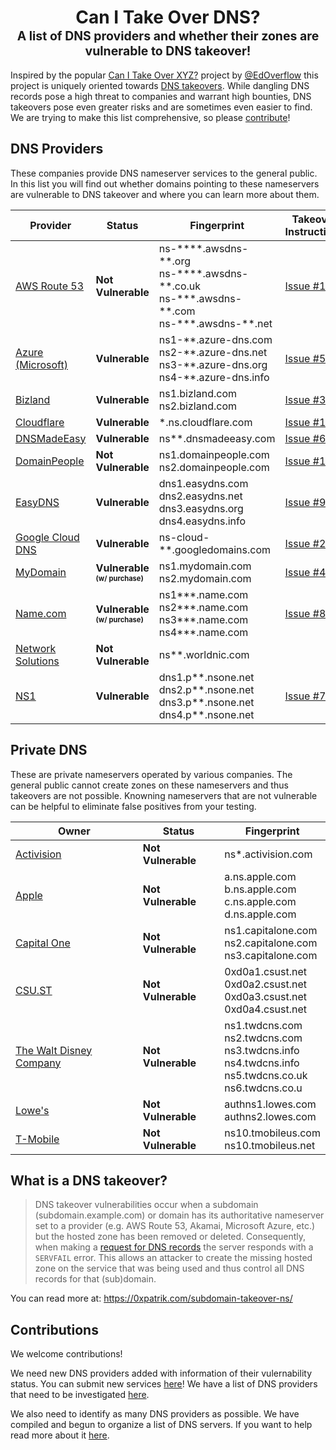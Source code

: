 <h1 align="center">Can I Take Over DNS?<br><sup><sub>A list of DNS providers and whether their zones are vulnerable to DNS takeover!</sub></sup></h1>

Inspired by the popular [Can I Take Over XYZ?](https://github.com/EdOverflow/can-i-take-over-xyz) project by [@EdOverflow](https://github.com/EdOverflow) this project is uniquely oriented towards [DNS takeovers](#what-is-a-dns-takeover). While dangling DNS records pose a high threat to companies and warrant high bounties, DNS takeovers pose even greater risks and are sometimes even easier to find. We are trying to make this list comprehensive, so please [contribute](#contributions)!

## DNS Providers

These companies provide DNS nameserver services to the general public. In this list you will find out whether domains pointing to these nameservers are vulnerable to DNS takeover and where you can learn more about them. 

Provider                                        | Status         | Fingerprint                                                             | Takeover Instructions                                                    
--------------------------------------------- | -------------- | -----------------------------------------------------------------------  | -------------------------------------------------------------------------------------------------------------------------------------------
<a href="https://aws.amazon.com/" target="_blank">AWS Route 53</a> | **Not Vulnerable** | ns-\*\*\*\*.awsdns-\*\*.org<br>ns-\*\*\*\*.awsdns-\*\*.co.uk<br>ns-\*\*\*.awsdns-\*\*.com<br>ns-\*\*\*.awsdns-\*\*.net | <a href="https://github.com/libertalialtd/can-i-take-over-dns/issues/1" target="_blank">Issue #1</a>
<a href="https://azure.microsoft.com/" target="_blank">Azure (Microsoft)</a> | **Vulnerable** | ns1-\*\*.azure-dns.com<br>ns2-\*\*.azure-dns.net<br>ns3-\*\*.azure-dns.org<br>ns4-\*\*.azure-dns.info | <a href="https://github.com/libertalialtd/can-i-take-over-dns/issues/5" target="_blank">Issue #5</a>
<a href="https://bizland.com/" target="_blank">Bizland</a> | **Vulnerable** | ns1.bizland.com<br>ns2.bizland.com | <a href="https://github.com/libertalialtd/can-i-take-over-dns/issues/3" target="_blank">Issue #3</a>
<a href="https://cloudflare.com/" target="_blank">Cloudflare</a> | **Vulnerable** | \*.ns.cloudflare.com | <a href="https://github.com/libertalialtd/can-i-take-over-dns/issues/10" target="_blank">Issue #10</a>
<a href="https://dnsmadeeasy.com/" target="_blank">DNSMadeEasy</a> | **Vulnerable** | ns\*\*.dnsmadeeasy.com | <a href="https://github.com/libertalialtd/can-i-take-over-dns/issues/6" target="_blank">Issue #6</a>
<a href="https://domainpeople.com/" target="_blank">DomainPeople</a> | **Not Vulnerable** | ns1.domainpeople.com<br>ns2.domainpeople.com | <a href="https://github.com/libertalialtd/can-i-take-over-dns/issues/14" target="_blank">Issue #14</a>
<a href="https://easydns.com/" target="_blank">EasyDNS</a> | **Vulnerable** | dns1.easydns.com<br>dns2.easydns.net<br>dns3.easydns.org<br>dns4.easydns.info| <a href="https://github.com/libertalialtd/can-i-take-over-dns/issues/9" target="_blank">Issue #9</a>
<a href="https://cloud.google.com/" target="_blank">Google Cloud DNS</a> | **Vulnerable** | ns-cloud-\*\*.googledomains.com | <a href="https://github.com/libertalialtd/can-i-take-over-dns/issues/2" target="_blank">Issue #2</a>
<a href="https://mydomain.com/" target="_blank">MyDomain</a> | **Vulnerable <sub><sup>(w/ purchase)</sub></sup>** | ns1.mydomain.com<br>ns2.mydomain.com | <a href="https://github.com/libertalialtd/can-i-take-over-dns/issues/4" target="_blank">Issue #4</a>
<a href="https://name.com/" target="_blank">Name.com</a> | **Vulnerable <sub><sup>(w/ purchase)</sub></sup>** | ns1***.name.com<br>ns2***.name.com<br>ns3***.name.com<br>ns4***.name.com | <a href="https://github.com/libertalialtd/can-i-take-over-dns/issues/8" target="_blank">Issue #8</a>
<a href="https://networksolutions.com/" target="_blank">Network Solutions</a> | **Not Vulnerable** | ns\*\*.worldnic.com | 
<a href="https://nsone.net/" target="_blank">NS1</a> | **Vulnerable** | dns1.p\*\*.nsone.net<br>dns2.p\*\*.nsone.net<br>dns3.p\*\*.nsone.net<br>dns4.p\*\*.nsone.net | <a href="https://github.com/libertalialtd/can-i-take-over-dns/issues/7" target="_blank">Issue #7</a>


## Private DNS

These are private nameservers operated by various companies. The general public cannot create zones on these nameservers and thus takeovers are not possible. Knowning nameservers that are not vulnerable can be helpful to eliminate false positives from your testing. 

Owner                                        | Status         | Fingerprint                                                             |                                                     
--------------------------------------------- | -------------- | -----------------------------------------------------------------------  |
<a href="https://activision.com/">Activision</a> | **Not Vulnerable** | ns\*.activision.com | 
<a href="https://apple.com/">Apple</a> | **Not Vulnerable** | a.ns.apple.com<br>b.ns.apple.com<br>c.ns.apple.com<br>d.ns.apple.com |
<a href="https://capitalone.com/">Capital One</a> | **Not Vulnerable** | ns1.capitalone.com<br>ns2.capitalone.com<br>ns3.capitalone.com | 
<a href="https://CSU.ST/">CSU.ST</a> | **Not Vulnerable** | 0xd0a1.csust.net<br>0xd0a2.csust.net<br>0xd0a3.csust.net<br>0xd0a4.csust.net | 
<a href="https://disney.com/">The Walt Disney Company</a> | **Not Vulnerable** | ns1.twdcns.com<br>ns2.twdcns.com<br>ns3.twdcns.info<br>ns4.twdcns.info<br>ns5.twdcns.co.uk<br>ns6.twdcns.co.u |
<a href="https://lowes.com/">Lowe's</a> | **Not Vulnerable** | authns1.lowes.com<br>authns2.lowes.com | 
<a href="https://tmobileus.com/">T-Mobile</a> | **Not Vulnerable** | ns10.tmobileus.com<br>ns10.tmobileus.net | 

## What is a DNS takeover?

> DNS takeover vulnerabilities occur when a subdomain (subdomain.example.com) or domain has its authoritative nameserver set to a provider (e.g. AWS Route 53, Akamai, Microsoft Azure, etc.) but the hosted zone has been removed or deleted. Consequently, when making a [request for DNS records](https://www.diggui.com/#type=A&hostname=github.technology&nameserver=public&public=8.8.8.8&specify=&clientsubnet=&tcp=def&transport=def&mapped=def&nssearch=def&trace=def&recurse=def&edns=def&dnssec=def&subnet=def&cookie=def&all=def&cmd=def&question=def&answer=def&authority=def&additional=def&comments=def&stats=def&multiline=def&short=def&colorize=on) the server responds with a `SERVFAIL` error. This allows an attacker to create the missing hosted zone on the service that was being used and thus control all DNS records for that (sub)domain. <!--For example, if subdomain.example.com was pointing to a GitHub page and the user decided to delete their GitHub page, an attacker can now create a GitHub page, add a CNAME file containing subdomain.example.com, and claim subdomain.example.com.-->

You can read more at: https://0xpatrik.com/subdomain-takeover-ns/

## Contributions

We welcome contributions! 

We need new DNS providers added with information of their vulernability status. You can submit new services [here](https://github.com/indianajson/can-i-take-over-dns/issues/new?assignees=&labels=&template=add--or-update--dns-provider.md&title=%5BService+Name%5D+-+%5BStatus%5D)! We have a list of DNS providers that need to be investigated [here](https://github.com/indianajson/can-i-take-over-dns/issues/13).

We also need to identify as many DNS providers as possible. We have compiled and begun to organize a list of DNS servers. If you want to help read more about it  [here](https://github.com/indianajson/can-i-take-over-dns/issues/12). 
